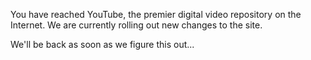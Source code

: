 You have reached YouTube, the premier digital video repository on the Internet. We are currently rolling out new changes to the site. 

We'll be back as soon as we figure this out...

